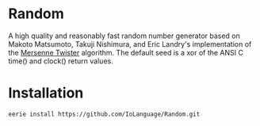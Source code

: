 # Random 
A high quality and reasonably fast random number generator based on 
Makoto Matsumoto, Takuji Nishimura, and Eric Landry's implementation 
of the <a href=http://www.math.sci.hiroshima-u.ac.jp/~m-mat/MT/emt.html>Mersenne Twister</a> algorithm. The default seed is a xor of 
the ANSI C time() and clock() return values.

# Installation
```
eerie install https://github.com/IoLanguage/Random.git
```
